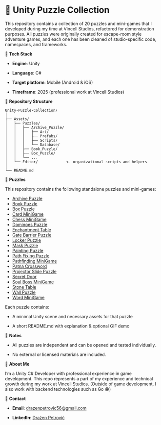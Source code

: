 # 🧩 **Unity Puzzle Collection**

This repository contains a collection of 20 puzzles and mini-games that I developed during my time at Vincell Studios, refactored for demonstration purposes.
All puzzles were originally created for escape-room style adventure games, and each one has been cleaned of studio-specific code, namespaces, and frameworks.


🔧 **Tech Stack**

- **Engine**: Unity

- **Language**: C#

- **Target platform**: Mobile (Android & iOS)

- **Timeframe**: 2025 (professional work at Vincell Studios)


📁 **Repository Structure**
```text
Unity-Puzzle-Collection/
│
├── Assets/
│   ├── Puzzles/
│   │   ├── Archive_Puzzle/
│   │   │   ├── Art/
│   │   │   ├── Prefabs/
│   │   │   ├── Scripts/
│   │   │   └── Database/
│   │   ├── Book_Puzzle/
│   │   ├── Box_Puzzle/
│   │   └── ...
│   └── Editor/             <- organizational scripts and helpers
│
└── README.md 
```

🧩 **Puzzles**

This repository contains the following standalone puzzles and mini-games:

- [Archive Puzzle](Assets/Puzzles/Archive_Puzzle)
- [Book Puzzle](Assets/Puzzles/Book_Puzzle)
- [Box Puzzle](Assets/Puzzles/Box_Puzzle)
- [Card MiniGame](Assets/Puzzles/Card_MiniGame)
- [Chess MiniGame](Assets/Puzzles/Chess_MiniGame)
- [Dominoes Puzzle](Assets/Puzzles/Dominoes_Puzzle)
- [Enchantment Table](Assets/Puzzles/Enchantment_Table)
- [Gate Barrier Puzzle](Assets/Puzzles/Gate_Barrier_Puzzle)
- [Locker Puzzle](Assets/Puzzles/Locker_Puzzle)
- [Mask Puzzle](Assets/Puzzles/Mask_Puzzle)
- [Painting Puzzle](Assets/Puzzles/Painting_Puzzle)
- [Path Fixing Puzzle](Assets/Puzzles/Path_Fixing_Puzzle)
- [Pathfinding MiniGame](Assets/Puzzles/Pathfinding_MiniGame)
- [Patna Crossword](Assets/Puzzles/PatnaCrossword)
- [Projector Slide Puzzle](Assets/Puzzles/Projector_Slide_Puzzle)
- [Secret Door](Assets/Puzzles/SecretDoor)
- [Soul Boss MiniGame](Assets/Puzzles/Soul_Boss_Minigame)
- [Stone Table](Assets/Puzzles/StoneTable)
- [Wall Puzzle](Assets/Puzzles/Wall_Puzzle)
- [Word MiniGame](Assets/Puzzles/Word_Minigame)


Each puzzle contains:

- A minimal Unity scene and necessary assets for that puzzle

- A short README.md with explanation & optional GIF demo


🧰 **Notes**

- All puzzles are independent and can be opened and tested individually.

- No external or licensed materials are included.


👤 **About Me**

I’m a Unity C# Developer with professional experience in game development.
This repo represents a part of my experience and technical growth during my work at Vincell Studios.
(Outside of game development, I also work with backend technologies such as Go 😁)


🔗 **Contact**

- **Email**: drazenpetrovic56@gmail.com

- **LinkedIn**: [Dražen Petrović](https://www.linkedin.com/in/drazen-petrovic/)
